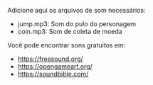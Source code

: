 Adicione aqui os arquivos de som necessários:

- jump.mp3: Som do pulo do personagem
- coin.mp3: Som de coleta de moeda

Você pode encontrar sons gratuitos em:
- https://freesound.org/
- https://opengameart.org/
- https://soundbible.com/
